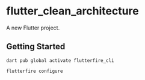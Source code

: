 # flutter_clean_architecture

A new Flutter project.

## Getting Started

```
dart pub global activate flutterfire_cli

flutterfire configure

```
